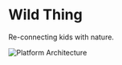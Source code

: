 # Wild Thing

Re-connecting kids with nature.

![Platform Architecture](http://www.goodfornothing.com/wt_url.png)